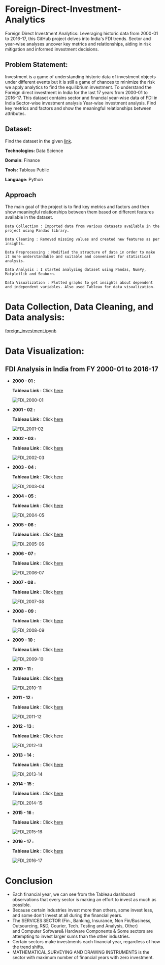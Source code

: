 # Foreign-Direct-Investment-Analytics
Foreign Direct Investment Analytics: Leveraging historic data from 2000-01 to 2016-17, this GitHub project delves into India's FDI trends. Sector and year-wise analyses uncover key metrics and relationships, aiding in risk mitigation and informed investment decisions.
## Problem Statement:
Investment is a game of understanding historic data of investment objects under different events but it is still a game of chances to minimize the risk we apply analytics to find the equilibrium investment. To understand the Foreign direct investment in India for the last 17 years from 2000-01 to 2016-17. This dataset contains sector and financial year-wise data of FDI in India Sector-wise investment analysis Year-wise investment analysis. Find key metrics and factors and show the meaningful relationships between attributes.
## Dataset:
Find the dataset in the given [link](https://drive.google.com/drive/folders/17I54M3g_LL8jj8oDnfp-wi4j5BqQKFEY).

**Technologies:**  Data Science

**Domain:** Finance

**Tools:** Tableau Public

**Language:** Python

## Approach
The main goal of the project is to find key metrics and factors and then show meaningful relationships between them based on different features available in the dataset.
```
Data Collection : Imported data from various datasets available in the project using Pandas library. 

Data Cleaning : Removed missing values and created new features as per insights. 

Data Preprocessing : Modified the structure of data in order to make it more understandable and suitable and convenient for statistical analysis. 

Data Analysis : I started analyzing dataset using Pandas, NumPy, Matplotlib and Seaborn. 

Data Visualization : Plotted graphs to get insights about dependent and independent variables. Also used Tableau for data visualization.
```
# Data Collection, Data Cleaning, and Data analysis:
[foreign_investment.ipynb](https://colab.research.google.com/drive/10zmUkPEBUL1Csigq8kbgKH4TM_tn__3U?usp=sharing)

# Data Visualization:
## FDI Analysis in India from FY 2000-01 to 2016-17
* **2000 - 01 :**

  **Tableau Link** : Click [here](https://public.tableau.com/views/FDI_2000-01/FDI_2000-01?:language=en-US&:sid=&:display_count=n&:origin=viz_share_link)

  ![FDI_2000-01](https://github.com/Swagatika-Meher/Foreign-Direct-Investment-Analytics/assets/114692581/95f748fb-ab77-4be7-a8c8-e8dd8c571b09)

* **2001 - 02 :**

  **Tableau Link** : Click [here](https://public.tableau.com/views/FDI_2001-02/FDI_2001-02?:language=en-US&:sid=&:display_count=n&:origin=viz_share_link)

  ![FDI_2001-02](https://github.com/Swagatika-Meher/Foreign-Direct-Investment-Analytics/assets/114692581/0e8724d4-5168-4f82-918e-744e4603e21e)

* **2002 - 03 :**

  **Tableau Link** : Click [here](https://public.tableau.com/views/FDI_2002-03/FDI_2002-03?:language=en-US&:sid=&:display_count=n&:origin=viz_share_link)

  ![FDI_2002-03](https://github.com/Swagatika-Meher/Foreign-Direct-Investment-Analytics/assets/114692581/09fd8159-f999-4176-bf6a-66338cfd0746)

* **2003 - 04 :**

  **Tableau Link** : Click [here](https://public.tableau.com/views/FDI_2003-04/FDI_2003-04?:language=en-US&:sid=&:display_count=n&:origin=viz_share_link)

  ![FDI_2003-04](https://github.com/Swagatika-Meher/Foreign-Direct-Investment-Analytics/assets/114692581/408272d1-34ae-47bb-b000-ac0ccf083898)

* **2004 - 05 :**

  **Tableau Link** : Click [here](https://public.tableau.com/views/FDI_2004-05/FDI_2004-05?:language=en-US&:sid=&:display_count=n&:origin=viz_share_link)

  ![FDI_2004-05](https://github.com/Swagatika-Meher/Foreign-Direct-Investment-Analytics/assets/114692581/b908ffc0-e592-4524-8e54-17feff36965e)

* **2005 - 06 :**

  **Tableau Link** : Click [here](https://public.tableau.com/views/FDI_2005-06/FDI_2005-06?:language=en-US&:sid=&:display_count=n&:origin=viz_share_link)

  ![FDI_2005-06](https://github.com/Swagatika-Meher/Foreign-Direct-Investment-Analytics/assets/114692581/29478be5-10ab-455e-998a-c7976b95a2b3)
  
* **2006 - 07 :**

  **Tableau Link** : Click [here](https://public.tableau.com/views/FDI_2006-07/FDI_2006-07?:language=en-US&:sid=&:display_count=n&:origin=viz_share_link)

  ![FDI_2006-07](https://github.com/Swagatika-Meher/Foreign-Direct-Investment-Analytics/assets/114692581/6cfb1076-df15-4003-87c5-d7c405ca154f)

* **2007 - 08 :**

  **Tableau Link** : Click [here](https://public.tableau.com/views/FDI_2007-08/FDI_2007-08?:language=en-US&:sid=&:display_count=n&:origin=viz_share_link)

  ![FDI_2007-08](https://github.com/Swagatika-Meher/Foreign-Direct-Investment-Analytics/assets/114692581/cae16448-9f49-4244-97a2-b5bdddc36607)

* **2008 - 09 :**

  **Tableau Link** : Click [here](https://public.tableau.com/views/FDI_2008-09/FDI_2008-09?:language=en-US&:sid=&:display_count=n&:origin=viz_share_link)

  ![FDI_2008-09](https://github.com/Swagatika-Meher/Foreign-Direct-Investment-Analytics/assets/114692581/79f1bd6e-bb76-4180-9313-68811e40aba0)

* **2009 - 10 :**

  **Tableau Link** : Click [here](https://public.tableau.com/views/FDI_2009-10/FDI_2009-10?:language=en-US&:sid=&:display_count=n&:origin=viz_share_link)

  ![FDI_2009-10](https://github.com/Swagatika-Meher/Foreign-Direct-Investment-Analytics/assets/114692581/caccf8df-5fde-478e-9e01-eb4eed1bd077)

* **2010 - 11 :**

  **Tableau Link** : Click [here](https://public.tableau.com/views/FDI_2010-11/FDI_2010-11?:language=en-US&:sid=&:display_count=n&:origin=viz_share_link)

  ![FDI_2010-11](https://github.com/Swagatika-Meher/Foreign-Direct-Investment-Analytics/assets/114692581/0966901f-0736-4b6f-acc9-0ef0ab18d2f1)

* **2011 - 12 :**

  **Tableau Link** : Click [here](https://public.tableau.com/views/FDI_2011-12/FDI_2011-12?:language=en-US&:sid=&:display_count=n&:origin=viz_share_link)

  ![FDI_2011-12](https://github.com/Swagatika-Meher/Foreign-Direct-Investment-Analytics/assets/114692581/48b4e2ce-221e-4010-af5a-a067f65257fd)

* **2012 - 13 :**

  **Tableau Link** : Click [here](https://public.tableau.com/views/FDI_2012-13/FDI_2012-13?:language=en-US&:sid=&:display_count=n&:origin=viz_share_link)

  ![FDI_2012-13](https://github.com/Swagatika-Meher/Foreign-Direct-Investment-Analytics/assets/114692581/240b28ae-e11a-4fb4-9c1a-2643ebd8f09e)

* **2013 - 14 :**

  **Tableau Link** : Click [here](https://public.tableau.com/views/FDI_2013-14/FDI_2013-14?:language=en-US&:sid=&:display_count=n&:origin=viz_share_link)

  ![FDI_2013-14](https://github.com/Swagatika-Meher/Foreign-Direct-Investment-Analytics/assets/114692581/1fed63e7-15ff-4cef-a547-88d35196013e)

* **2014 - 15 :**

  **Tableau Link** : Click [here](https://public.tableau.com/views/FDI_2014-15/FDI_2014-15?:language=en-US&:sid=&:display_count=n&:origin=viz_share_link)

  ![FDI_2014-15](https://github.com/Swagatika-Meher/Foreign-Direct-Investment-Analytics/assets/114692581/12b91259-5767-4951-b586-3935556dac33)

* **2015 - 16 :**

  **Tableau Link** : Click [here](https://public.tableau.com/views/FDI_2015-16/FDI_2015-16?:language=en-US&:sid=&:display_count=n&:origin=viz_share_link)

  ![FDI_2015-16](https://github.com/Swagatika-Meher/Foreign-Direct-Investment-Analytics/assets/114692581/603000ee-a128-438d-9b45-5c6e012dffe7)

* **2016 - 17 :**

  **Tableau Link** : Click [here](https://public.tableau.com/views/FDI_2016-17/FDI_2016-17?:language=en-US&:sid=&:display_count=n&:origin=viz_share_link)

  ![FDI_2016-17](https://github.com/Swagatika-Meher/Foreign-Direct-Investment-Analytics/assets/114692581/7201d1f6-f938-428a-bd65-1618bdeebcb7)

# Conclusion
* Each financial year, we can see from the Tableau dashboard observations that every sector is making an effort to invest as much as possible.
* Because certain industries invest more than others, some invest less, and some don't invest at all during the financial years. 
* The SERVICES SECTOR (Fin., Banking, Insurance, Non Fin/Business, Outsourcing, R&D, Courier, Tech. Testing and Analysis, Other) and Computer Software& Hardware Components & Some sectors are attempting to invest larger sums than the other industries. 
* Certain sectors make investments each financial year, regardless of how the trend shifts.
* MATHEMATICAL,SURVEYING AND DRAWING INSTRUMENTS is the sector with maximum number of financial years with zero  investment.




